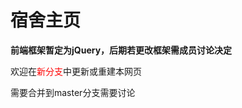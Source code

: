 # 宿舍主页

**前端框架暂定为jQuery，后期若更改框架需成员讨论决定**

欢迎在<span style="color:red">新分支</span>中更新或重建本网页

需要合并到master分支需要讨论
